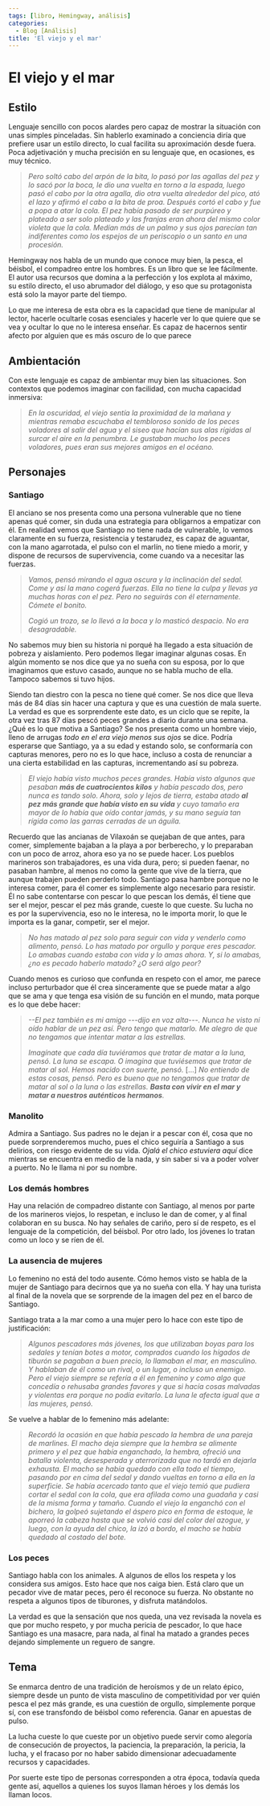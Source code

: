 ```yaml
---
tags: [libro, Hemingway, análisis]
categories:
  - Blog [Análisis]
title: 'El viejo y el mar'
---
```


# El viejo y el mar

## Estilo

Lenguaje sencillo con pocos alardes pero capaz de mostrar la situación con unas simples pinceladas. Sin hablerlo examinado a conciencia diría que prefiere usar un estilo directo, lo cual facilita su aproximación desde fuera. Poca adjetivación y mucha precisión en su lenguaje que, en ocasiones, es muy técnico. 

> *Pero soltó cabo del arpón de la bita, lo pasó por las agallas del pez y lo sacó por la boca, le dio una vuelta en torno a la espada, luego pasó el cabo por la otra agalla, dio otra vuelta alrededor del pico, ató el lazo y afirmó el cabo a la bita de proa. Después cortó el cabo y fue a popa a atar la cola. El pez había pasado de ser purpúreo y plateado a ser solo plateado y las franjas eran ahora del mismo color violeta que la cola. Medían más de un palmo y sus ojos parecían tan indiferentes como los espejos de un periscopio o un santo en una procesión.*

Hemingway nos habla de un mundo que conoce muy bien, la pesca, el béisbol, el compadreo entre los hombres. Es un libro que se lee fácilmente. El autor usa recursos que domina a la perfección y los explota al máximo, su estilo directo, el uso abrumador del diálogo, y eso que su protagonista está solo la mayor parte del tiempo. 

Lo que me interesa de esta obra es la capacidad que tiene de manipular al lector, hacerle ocultarle cosas esenciales y hacerle ver lo que quiere que se vea y ocultar lo que no le interesa enseñar. Es capaz de hacernos sentir afecto por alguien que es más oscuro de lo que parece

## Ambientación

Con este lenguaje es capaz de ambientar muy bien las situaciones. Son contextos que podemos imaginar con facilidad, con mucha capacidad inmersiva:

> *En la oscuridad, el viejo sentía la proximidad de la mañana y mientras remaba escuchaba el tembloroso sonido de los peces voladores al salir del agua y el siseo que hacían sus alas rígidas al surcar el aire en la penumbra. Le gustaban mucho los peces voladores, pues eran sus mejores amigos en el océano.*

## Personajes 

### Santiago

El anciano se nos presenta como una persona vulnerable que no tiene apenas qué comer, sin duda una estrategia para obligarnos a empatizar con él. En realidad vemos que Santiago no tiene nada de vulnerable, lo vemos claramente en su fuerza, resistencia y testarudez, es capaz de aguantar, con la mano agarrotada, el pulso con el marlín, no tiene miedo a morir, y dispone de recursos de supervivencia, come cuando va a necesitar las fuerzas. 

> *Vamos, pensó mirando el agua oscura y la inclinación del sedal. Come y así la mano cogerá fuerzas. Ella no tiene la culpa y llevas ya muchas horas con el pez. Pero no seguirás con él eternamente. Cómete el bonito.*
>
> *Cogió un trozo, se lo llevó a la boca y lo masticó despacio. No era desagradable.*

No sabemos muy bien su historia ni porqué ha llegado a esta situación de pobreza y aislamiento. Pero podemos llegar imaginar algunas cosas. En algún momento se nos dice que ya no sueña con su esposa, por lo que imaginamos que estuvo casado, aunque no se habla mucho de ella. Tampoco sabemos si tuvo hijos. 

Siendo tan diestro con la pesca no tiene qué comer. Se nos dice que lleva más de 84 días sin hacer una captura y que es una cuestión de mala suerte. La verdad es que es sorprendente este dato, es un ciclo que se repite, la otra vez tras 87 días pescó peces grandes a diario durante una semana. ¿Qué es lo que motiva a Santiago? Se nos presenta como un hombre viejo, lleno de arrugas *todo en el era viejo menos sus ojos* se dice. Podría esperarse que Santiago, ya a su edad y estando solo, se conformaría con capturas menores, pero no es lo que hace, incluso a costa de renunciar a una cierta estabilidad en las capturas, incrementando así su pobreza. 

> *El viejo había visto muchos peces grandes. Había visto algunos que pesaban **más de cuatrocientos kilos** y había pescado dos, pero nunca es tando solo. Ahora, solo y lejos de tierra, estaba atado **al pez más grande que había visto en su vida** y cuyo tamaño era mayor de lo había que oído contar jamás, y su mano seguía tan rígida como las garras cerradas de un águila.*

Recuerdo que las ancianas de Vilaxoán se quejaban de que antes, para comer, simplemente bajaban a la playa a por berberecho, y lo preparaban con un poco de arroz, ahora eso ya no se puede hacer. Los pueblos marineros son trabajadores, es una vida dura, pero; si pueden faenar, no pasaban hambre, al menos no como la gente que vive de la tierra, que aunque trabajen pueden perderlo todo. Santiago pasa hambre porque no le interesa comer, para él comer es simplemente algo necesario para resistir. Él no sabe contentarse con pescar lo que pescan los demás, él tiene que ser el mejor, pescar el pez más grande, cueste lo que cueste. Su lucha no es por la supervivencia, eso no le interesa, no le importa morir, lo que le importa es la ganar, competir, ser el mejor.

> *No has matado al pez solo para seguir con vida y venderlo como alimento, pensó. Lo has matado por orgullo y porque eres pescador. Lo amabas cuando estaba con vida y lo amas ahora. Y, si lo amabas, ¿no es pecado haberlo matado? ¿O será algo peor?*

Cuando menos es curioso que confunda en respeto con el amor, me parece incluso perturbador que él crea sinceramente que se puede matar a algo que se ama y que tenga esa visión de su función en el mundo, mata porque es lo que debe hacer: 

> *--El pez también es mi amigo ---dijo en voz alta---. Nunca he visto ni oído hablar de un pez así. Pero tengo que matarlo. Me alegro de que no tengamos que intentar matar a las estrellas.*
>
> *Imagínate que cada día tuviéramos que tratar de matar a la luna, pensó. La luna se escapa. O imagina que tuviésemos que tratar de matar al sol. Hemos nacido con suerte, pensó.*
> [...]
> *No entiendo de estas cosas, pensó. Pero es bueno que no tengamos que tratar de matar al sol o la luna o las estrellas. **Basta con vivir en el mar y matar a nuestros auténticos hermanos**.*

### Manolito

Admira a Santiago. Sus padres no le dejan ir a pescar con él, cosa que no puede sorprenderemos mucho, pues el chico seguiría a Santiago a sus delirios, con riesgo evidente de su vida. *Ojalá el chico estuviera aquí* dice mientras se encuentra en medio de la nada, y sin saber si va a poder volver a puerto. No le llama ni por su nombre.

### Los demás hombres

Hay una relación de compadreo distante con Santiago, al menos por parte de los marineros viejos, lo respetan, e incluso le dan de comer, y al final colaboran en su busca. No hay señales de cariño, pero sí de respeto, es el lenguaje de la competición, del béisbol. Por otro lado, los jóvenes lo tratan como un loco y se ríen de él.

### La ausencia de mujeres

Lo femenino no está del todo ausente. Cómo hemos visto se habla de la mujer de Santiago para decirnos que ya no sueña con ella. Y hay una turista al final de la novela que se sorprende de la imagen del pez en el barco de Santiago.

Santiago trata a la mar como a una mujer pero lo hace con este tipo de justificación:

> *Algunos pescadores más jóvenes, los que utilizaban boyas para los sedales y tenían botes a motor, comprados cuando los hígados de tiburón se pagaban a buen precio, lo llamaban el mar, en masculino. Y hablaban de él como un rival, o un lugar, o incluso un enemigo. Pero el viejo siempre se refería a él en femenino y como algo que concedía o rehusaba grandes favores y que si hacía cosas malvadas y violentas era porque no podía evitarlo. La luna le afecta igual que a las mujeres, pensó.*

Se vuelve a hablar de lo femenino más adelante: 

> *Recordó la ocasión en que había pescado la hembra de una pareja de marlines. El macho deja siempre que la hembra se alimente primero y el pez que había enganchado, la hembra, ofreció una batalla violenta, desesperada y aterrorizada que no tardó en dejarla exhausta. El macho se había quedado con ella todo el tiempo, pasando por en cima del sedal y dando vueltas en torno a ella en la superficie. Se había acercado tanto que el viejo temió que pudiera cortar el sedal con la cola, que era afilada como una guadaña y casi de la misma forma y tamaño. Cuando el viejo la enganchó con el bichero, la golpeó sujetando el áspero pico en forma de estoque, le aporreó la cabeza hasta que se volvió casi del color del azogue, y luego, con la ayuda del chico, la izó a bordo, el macho se había quedado al costado del bote.*

### Los peces

Santiago habla con los animales. A algunos de ellos los respeta y los considera sus amigos. Esto hace que nos caiga bien. Está claro que un pecador vive de matar peces, pero él reconoce su fuerza. No obstante no respeta a algunos tipos de tiburones, y disfruta matándolos. 

La verdad es que la sensación que nos queda, una vez revisada la novela es que por mucho respeto, y por mucha pericia de pescador, lo que hace Santiago es una masacre, para nada, al final ha matado a grandes peces dejando simplemente un reguero de sangre.

## Tema

Se enmarca dentro de una tradición de heroísmos y de un relato épico, siempre desde un punto de vista masculino de competitividad por ver quién pesca el pez más grande, es una cuestión de orgullo, simplemente porque sí, con ese transfondo de béisbol como referencia. Ganar en apuestas de pulso. 

La lucha cueste lo que cueste por un objetivo puede servir como alegoría de consecución de proyectos, la paciencia, la preparación, la pericia, la lucha, y el fracaso por no haber sabido dimensionar adecuadamente recursos y capacidades.

Por suerte este tipo de personas corresponden a otra época, todavía queda gente así, aquellos a quienes los suyos llaman héroes y los demás los llaman locos.
